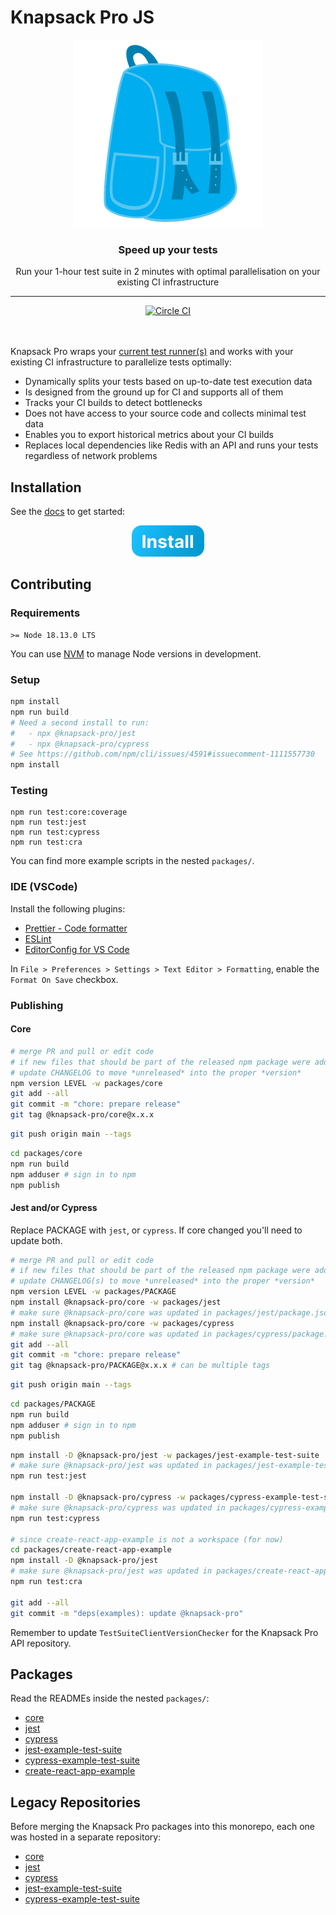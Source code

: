 # Knapsack Pro JS

<p align="center">
  <a href="https://knapsackpro.com?utm_source=github&utm_medium=readme&utm_campaign=knapsack-pro-js&utm_content=hero_logo">
    <img alt="Knapsack Pro" src="./.github/assets/knapsack.png" width="300" height="300" style="max-width: 100%;" />
  </a>
</p>

<h3 align="center">Speed up your tests</h3>
<p align="center">Run your 1-hour test suite in 2 minutes with optimal parallelisation on your existing CI infrastructure</p>

---

<div align="center">
  <a href="https://circleci.com/gh/KnapsackPro/knapsack-pro-js">
    <img alt="Circle CI" src="https://circleci.com/gh/KnapsackPro/knapsack-pro-js.svg?style=svg" />
  </a>
</div>

<br />
<br />

Knapsack Pro wraps your [current test runner(s)](https://docs.knapsackpro.com/) and works with your existing CI infrastructure to parallelize tests optimally:

- Dynamically splits your tests based on up-to-date test execution data
- Is designed from the ground up for CI and supports all of them
- Tracks your CI builds to detect bottlenecks
- Does not have access to your source code and collects minimal test data
- Enables you to export historical metrics about your CI builds
- Replaces local dependencies like Redis with an API and runs your tests regardless of network problems

## Installation

See the [docs](https://docs.knapsackpro.com/) to get started:

<div align="center">
  <a href="https://docs.knapsackpro.com/">
    <img alt="Install button" src="./.github/assets/install-button.png" width="116" height="50" />
  </a>
</div>

## Contributing

### Requirements

```
>= Node 18.13.0 LTS
```

You can use [NVM](https://github.com/nvm-sh/nvm) to manage Node versions in development.

### Setup

```bash
npm install
npm run build
# Need a second install to run:
#   - npx @knapsack-pro/jest
#   - npx @knapsack-pro/cypress
# See https://github.com/npm/cli/issues/4591#issuecomment-1111557730
npm install
```

### Testing

```
npm run test:core:coverage
npm run test:jest
npm run test:cypress
npm run test:cra
```

You can find more example scripts in the nested `packages/`.

### IDE (VSCode)

Install the following plugins:

- [Prettier - Code formatter](https://marketplace.visualstudio.com/items?itemName=esbenp.prettier-vscode)
- [ESLint](https://marketplace.visualstudio.com/items?itemName=dbaeumer.vscode-eslint)
- [EditorConfig for VS Code](https://marketplace.visualstudio.com/items?itemName=EditorConfig.EditorConfig)

In `File > Preferences > Settings > Text Editor > Formatting`, enable the `Format On Save` checkbox.

### Publishing

#### Core

```bash
# merge PR and pull or edit code
# if new files that should be part of the released npm package were added, please ensure they are included in the `files` array in `package.json`
# update CHANGELOG to move *unreleased* into the proper *version*
npm version LEVEL -w packages/core
git add --all
git commit -m "chore: prepare release"
git tag @knapsack-pro/core@x.x.x
```

```bash
git push origin main --tags
```

```bash
cd packages/core
npm run build
npm adduser # sign in to npm
npm publish
```

#### Jest and/or Cypress

Replace PACKAGE with `jest`, or `cypress`. If core changed you'll need to update both.

```bash
# merge PR and pull or edit code
# if new files that should be part of the released npm package were added, please ensure they are included in the `files` array in `package.json`
# update CHANGELOG(s) to move *unreleased* into the proper *version*
npm version LEVEL -w packages/PACKAGE
npm install @knapsack-pro/core -w packages/jest
# make sure @knapsack-pro/core was updated in packages/jest/package.json (you can retry specifying the version package@x.x.x)
npm install @knapsack-pro/core -w packages/cypress
# make sure @knapsack-pro/core was updated in packages/cypress/package.json (you can retry specifying the version package@x.x.x)
git add --all
git commit -m "chore: prepare release"
git tag @knapsack-pro/PACKAGE@x.x.x # can be multiple tags
```

```bash
git push origin main --tags
```

```bash
cd packages/PACKAGE
npm run build
npm adduser # sign in to npm
npm publish
```

```bash
npm install -D @knapsack-pro/jest -w packages/jest-example-test-suite
# make sure @knapsack-pro/jest was updated in packages/jest-example-test-suite/package.json (you can retry specifying the version package@x.x.x)
npm run test:jest

npm install -D @knapsack-pro/cypress -w packages/cypress-example-test-suite
# make sure @knapsack-pro/cypress was updated in packages/cypress-example-test-suite/package.json
npm run test:cypress

# since create-react-app-example is not a workspace (for now)
cd packages/create-react-app-example
npm install -D @knapsack-pro/jest
# make sure @knapsack-pro/jest was updated in packages/create-react-app-example/package.json
npm run test:cra

git add --all
git commit -m "deps(examples): update @knapsack-pro"
```

Remember to update `TestSuiteClientVersionChecker` for the Knapsack Pro API repository.

## Packages

Read the READMEs inside the nested `packages/`:

- [core](https://github.com/KnapsackPro/knapsack-pro-js/tree/main/packages/core)
- [jest](https://github.com/KnapsackPro/knapsack-pro-js/tree/main/packages/jest)
- [cypress](https://github.com/KnapsackPro/knapsack-pro-js/tree/main/packages/cypress)
- [jest-example-test-suite](https://github.com/KnapsackPro/knapsack-pro-js/tree/main/packages/jest-example-test-suite)
- [cypress-example-test-suite](https://github.com/KnapsackPro/knapsack-pro-js/tree/main/packages/cypress-example-test-suite)
- [create-react-app-example](https://github.com/KnapsackPro/knapsack-pro-js/tree/main/packages/create-react-app-example)

## Legacy Repositories

Before merging the Knapsack Pro packages into this monorepo, each one was hosted in a separate repository:

- [core](https://github.com/KnapsackPro/knapsack-pro-core-js)
- [jest](https://github.com/KnapsackPro/knapsack-pro-jest)
- [cypress](https://github.com/KnapsackPro/knapsack-pro-cypress)
- [jest-example-test-suite](https://github.com/KnapsackPro/jest-example-test-suite)
- [cypress-example-test-suite](https://github.com/KnapsackPro/cypress-example-test-suite)
